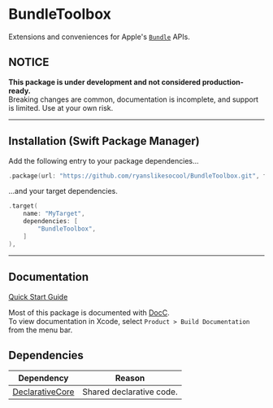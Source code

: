 # BundleToolbox

Extensions and conveniences for Apple's
[`Bundle`]( https://developer.apple.com/documentation/foundation/bundle )
APIs.

## NOTICE

**This package is under development and not considered production-ready.**
<br/>
Breaking changes are common, documentation is incomplete, and support is limited.  Use at your own risk.

---


## Installation (Swift Package Manager)

Add the following entry to your package dependencies...
```swift
.package(url: "https://github.com/ryanslikesocool/BundleToolbox.git", from: "0.0.6"),
```
...and your target dependencies.
```swift
.target(
	name: "MyTarget",
	dependencies: [
		"BundleToolbox",
	]
),
```

---


## Documentation

[Quick Start Guide]( Sources/BundleToolbox/Documentation.docc/Articles/QuickStart.md )

Most of this package is documented with
[DocC]( https://www.swift.org/documentation/docc/ ).
<br/>
To view documentation in Xcode, select `Product > Build Documentation` from the menu bar.


## Dependencies

| Dependency | Reason |
| - | - |
| [DeclarativeCore]( https://github.com/ryanslikesocool/DeclarativeCore ) | Shared declarative code. |
